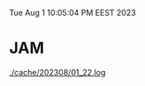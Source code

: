 Tue Aug  1 10:05:04 PM EEST 2023
# JAM
<a href='./cache/202308/01_22.log'>./cache/202308/01_22.log</a>

